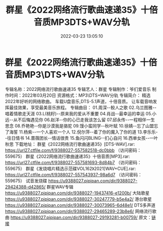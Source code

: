 ﻿---
title: 群星《2022网络流行歌曲速递35》十倍音质MP3DTS+WAV分轨
date: 2022-03-23 13:05:10
categories: 新碟专辑、稀有等精品
tags: 华语中文
---
# 群星《2022网络流行歌曲速递35》十倍音质MP3\DTS+WAV分轨

专辑名称：2022网络流行歌曲速递35
专辑艺人：群星
专辑制作：爷们爱音乐
制作时间：2022年03月20日
资源格式：MP3\DTS+WAV分轨
专辑简介：
精选2022年好听的网络歌曲。
车载U盘音乐,DTS-5.1声道，十倍音质。
让车载音响发挥最佳效果，享受最美音乐旅程。
专辑曲目：
01.周深--鲛人之歌
02.乌兰图雅--唱着情歌走天涯
03.L(桃籽)--原来我的爱从不重要
04.肖战--最幸运的幸运
05.小远--从不后悔遇见你
06.赵洋--你的心已走我该怎么留
07.邱永传--一程相伴一生思念
08.乔艳艳--你是沙漠我是骆驼
09.馒小蛮同学--秋叶赋
10.徐婧--忘了山盟忘了海誓
11.杨紫--一个人喜欢一个人
12.倪尔萍--着了你的魔入了你的道
13.李乐乐--往日情书
14.蔷薇团长--情话很贵
15.鱼闪闪BLING--扪心自问
16.西单女孩--一叶秋思
下载地址：
群星《2022网络流行歌曲速递35》[DTS-WAV].rar: https://url27.ctfile.com/f/9388027-557582518-dc0bbb
（访问密码：559675）
群星《2022网络流行歌曲速递35》十倍音质[MP3].rar: https://url27.ctfile.com/f/9388027-557581693-8d84b7
（访问密码：559675）
群星《发烧唱片精选示范碟VOL162》2021[WAV+CUE].rar: https://url27.ctfile.com/f/9388027-557543937-98a6d7
（访问密码：559675）
试音发烧碟
https://u9388027.pipipan.com/dir/9388027-29424388-d42865/
群星WAV专辑
https://u9388027.pipipan.com/dir/9388027-19437416-e1200b/
大陆歌星
https://u9388027.pipipan.com/dir/9388027-30247779-b5e4a2/
港台歌星
https://u9388027.pipipan.com/dir/9388027-30073965-6d48e1/
DTS多声道
https://u9388027.pipipan.com/dir/9388027-29465289-23b8e6/
网络流行歌曲
https://u9388027.pipipan.com/dir/9388027-29193281-b00759/
原文：[链接](https://blog.sina.com.cn/s/blog_1647c7e7601030wcc.html)